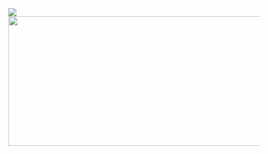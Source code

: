 <img src="https://i.ibb.co/GnXw9S9/Neues-Projekt-6.png">
<img src="https://i.ibb.co/YQ2xbbm/Neues-Projekt-6-6.png" style="width:1000px;height:260px">
